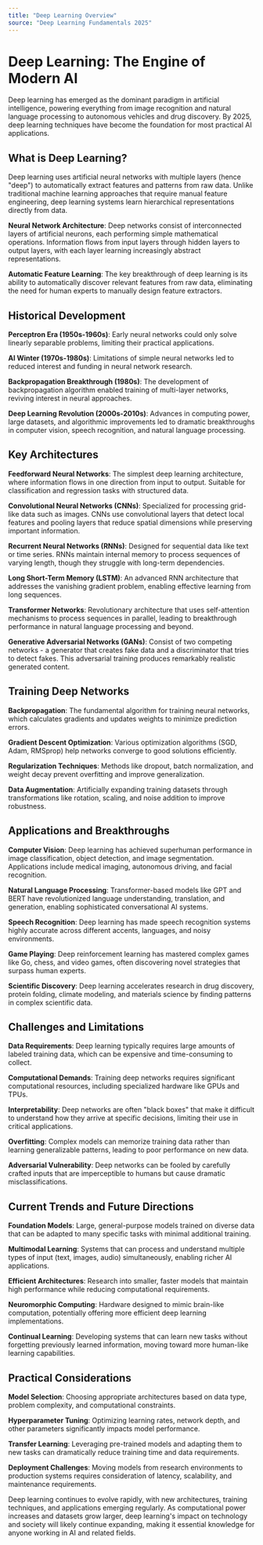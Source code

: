 ```yaml
---
title: "Deep Learning Overview"
source: "Deep Learning Fundamentals 2025"
---
```


# Deep Learning: The Engine of Modern AI

Deep learning has emerged as the dominant paradigm in artificial intelligence, powering everything from image recognition and natural language processing to autonomous vehicles and drug discovery. By 2025, deep learning techniques have become the foundation for most practical AI applications.

## What is Deep Learning?

Deep learning uses artificial neural networks with multiple layers (hence "deep") to automatically extract features and patterns from raw data. Unlike traditional machine learning approaches that require manual feature engineering, deep learning systems learn hierarchical representations directly from data.

**Neural Network Architecture**: Deep networks consist of interconnected layers of artificial neurons, each performing simple mathematical operations. Information flows from input layers through hidden layers to output layers, with each layer learning increasingly abstract representations.

**Automatic Feature Learning**: The key breakthrough of deep learning is its ability to automatically discover relevant features from raw data, eliminating the need for human experts to manually design feature extractors.

## Historical Development

**Perceptron Era (1950s-1960s)**: Early neural networks could only solve linearly separable problems, limiting their practical applications.

**AI Winter (1970s-1980s)**: Limitations of simple neural networks led to reduced interest and funding in neural network research.

**Backpropagation Breakthrough (1980s)**: The development of backpropagation algorithm enabled training of multi-layer networks, reviving interest in neural approaches.

**Deep Learning Revolution (2000s-2010s)**: Advances in computing power, large datasets, and algorithmic improvements led to dramatic breakthroughs in computer vision, speech recognition, and natural language processing.

## Key Architectures

**Feedforward Neural Networks**: The simplest deep learning architecture, where information flows in one direction from input to output. Suitable for classification and regression tasks with structured data.

**Convolutional Neural Networks (CNNs)**: Specialized for processing grid-like data such as images. CNNs use convolutional layers that detect local features and pooling layers that reduce spatial dimensions while preserving important information.

**Recurrent Neural Networks (RNNs)**: Designed for sequential data like text or time series. RNNs maintain internal memory to process sequences of varying length, though they struggle with long-term dependencies.

**Long Short-Term Memory (LSTM)**: An advanced RNN architecture that addresses the vanishing gradient problem, enabling effective learning from long sequences.

**Transformer Networks**: Revolutionary architecture that uses self-attention mechanisms to process sequences in parallel, leading to breakthrough performance in natural language processing and beyond.

**Generative Adversarial Networks (GANs)**: Consist of two competing networks - a generator that creates fake data and a discriminator that tries to detect fakes. This adversarial training produces remarkably realistic generated content.

## Training Deep Networks

**Backpropagation**: The fundamental algorithm for training neural networks, which calculates gradients and updates weights to minimize prediction errors.

**Gradient Descent Optimization**: Various optimization algorithms (SGD, Adam, RMSprop) help networks converge to good solutions efficiently.

**Regularization Techniques**: Methods like dropout, batch normalization, and weight decay prevent overfitting and improve generalization.

**Data Augmentation**: Artificially expanding training datasets through transformations like rotation, scaling, and noise addition to improve robustness.

## Applications and Breakthroughs

**Computer Vision**: Deep learning has achieved superhuman performance in image classification, object detection, and image segmentation. Applications include medical imaging, autonomous driving, and facial recognition.

**Natural Language Processing**: Transformer-based models like GPT and BERT have revolutionized language understanding, translation, and generation, enabling sophisticated conversational AI systems.

**Speech Recognition**: Deep learning has made speech recognition systems highly accurate across different accents, languages, and noisy environments.

**Game Playing**: Deep reinforcement learning has mastered complex games like Go, chess, and video games, often discovering novel strategies that surpass human experts.

**Scientific Discovery**: Deep learning accelerates research in drug discovery, protein folding, climate modeling, and materials science by finding patterns in complex scientific data.

## Challenges and Limitations

**Data Requirements**: Deep learning typically requires large amounts of labeled training data, which can be expensive and time-consuming to collect.

**Computational Demands**: Training deep networks requires significant computational resources, including specialized hardware like GPUs and TPUs.

**Interpretability**: Deep networks are often "black boxes" that make it difficult to understand how they arrive at specific decisions, limiting their use in critical applications.

**Overfitting**: Complex models can memorize training data rather than learning generalizable patterns, leading to poor performance on new data.

**Adversarial Vulnerability**: Deep networks can be fooled by carefully crafted inputs that are imperceptible to humans but cause dramatic misclassifications.

## Current Trends and Future Directions

**Foundation Models**: Large, general-purpose models trained on diverse data that can be adapted to many specific tasks with minimal additional training.

**Multimodal Learning**: Systems that can process and understand multiple types of input (text, images, audio) simultaneously, enabling richer AI applications.

**Efficient Architectures**: Research into smaller, faster models that maintain high performance while reducing computational requirements.

**Neuromorphic Computing**: Hardware designed to mimic brain-like computation, potentially offering more efficient deep learning implementations.

**Continual Learning**: Developing systems that can learn new tasks without forgetting previously learned information, moving toward more human-like learning capabilities.

## Practical Considerations

**Model Selection**: Choosing appropriate architectures based on data type, problem complexity, and computational constraints.

**Hyperparameter Tuning**: Optimizing learning rates, network depth, and other parameters significantly impacts model performance.

**Transfer Learning**: Leveraging pre-trained models and adapting them to new tasks can dramatically reduce training time and data requirements.

**Deployment Challenges**: Moving models from research environments to production systems requires consideration of latency, scalability, and maintenance requirements.

Deep learning continues to evolve rapidly, with new architectures, training techniques, and applications emerging regularly. As computational power increases and datasets grow larger, deep learning's impact on technology and society will likely continue expanding, making it essential knowledge for anyone working in AI and related fields.
